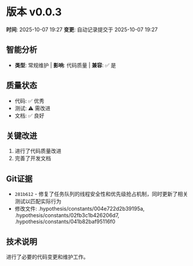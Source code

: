 # 版本 v0.0.3
**时间**: 2025-10-07 19:27
**变更**: 自动记录提交于 2025-10-07 19:27

## 智能分析
- **类型**: 常规维护 | **影响**: 代码质量 | **兼容**: ✅ 是

## 质量状态
- 代码: ✅ 优秀
- 测试: ⚠️ 需改进
- 文档: ✅ 良好

## 关键改进
1. 进行了代码质量改进
2. 完善了开发文档

## Git证据
- `281b612` - 修复了任务队列的线程安全性和优先级抢占机制，同时更新了相关测试以匹配实际行为
- 修改文件: .hypothesis/constants/004e722d2b39195a, .hypothesis/constants/02fb3c1b426206d7, .hypothesis/constants/041b82baf95116f0

## 技术说明
进行了必要的代码变更和维护工作。

